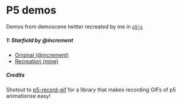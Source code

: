 # P5 demos

Demos from demoscene twitter recreated by me in [`p5js`](https://p5js.org/)

##### 1: Starfield by @increment

- [Original (@increment)](https://twitter.com/incre_ment/status/1398366585920704513)
- [Recreation (mine)](https://bollu.github.io/demos/1/)

##### Credits

Shotout to [p5-record-gif](https://github.com/datramt/p5js-gif-recorder/tree/master/libraries) for a library
that makes recording GIFs of p5 animationse easy!
